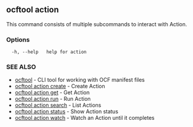 ## ocftool action

This command consists of multiple subcommands to interact with Action.

### Options

```
  -h, --help   help for action
```

### SEE ALSO

* [ocftool](ocftool.md)	 - CLI tool for working with OCF manifest files
* [ocftool action create](ocftool_action_create.md)	 - Create Action
* [ocftool action get](ocftool_action_get.md)	 - Get Action
* [ocftool action run](ocftool_action_run.md)	 - Run Action
* [ocftool action search](ocftool_action_search.md)	 - List Actions
* [ocftool action status](ocftool_action_status.md)	 - Show Action status
* [ocftool action watch](ocftool_action_watch.md)	 - Watch an Action until it completes


